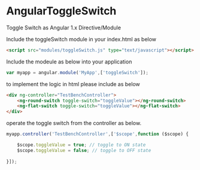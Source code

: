 # AngularToggleSwitch
Toggle Switch as Angular 1.x Directive/Module

Include the toggleSwitch module in your index.html as below

```HTML
<script src="modules/toggleSwitch.js" type="text/javascript"></script>
```
Include the modeule as below into your application
```Javascript
var myapp = angular.module('MyApp',['toggleSwitch']);
```
to implement the logic in html please include as below 
```HTML
<div ng-controller="TestBenchController">
    <ng-round-switch toggle-switch="toggleValue"></ng-round-switch>
    <ng-flat-switch toggle-switch="toggleValue"></ng-flat-switch>
</div>
```

operate the toggle switch from the controller as below. 
```Javascript
myapp.controller('TestBenchController',['$scope',function ($scope) {

	$scope.toggleValue = true; // toggle to ON state
	$scope.toggleValue = false; // toggle to OFF state
    
}]);
```
